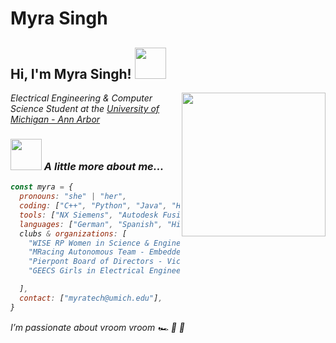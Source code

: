 # Myra Singh
<h2>Hi, I'm Myra Singh! <img src="https://media.giphy.com/media/mGcNjsfWAjY5AEZNw6/giphy.gif" width="50"></h2> 
<img align='right' src="https://s3.eu-west-2.amazonaws.com/img.creativepool.com/files/candidate/portfolio/full/1357867.gif" width="230"> 
<p><em>Electrical Engineering & Computer Science Student at the <a href="https://eecs.engin.umich.edu/">University of Michigan - Ann Arbor</a> 
  
### <img src="https://media3.giphy.com/media/v1.Y2lkPTc5MGI3NjExcWg1aHQ4ZnVmdHJoOWhiazlrZ2J5N3lobGJ3ZDdxOW40ZGpldzZiOCZlcD12MV9pbnRlcm5hbF9naWZfYnlfaWQmY3Q9Zw/TKSLd3q4TFh9jKzdQX/giphy.gif" width="50"> A little more about me...

```javascript
const myra = {
  pronouns: "she" | "her",
  coding: ["C++", "Python", "Java", "HTML/CSS", "JavaScript", "ROS", "Git", "PCL","React", "Node.js", "Waitress", "Gunicorn", "Flask", "Selenium", "SSH", "Ubuntu", "SQL" ],
  tools: ["NX Siemens", "Autodesk Fusion 360", "MATLAB", "Altium", "Figma", "Adobe InDesign/Photoshop/Firefly", "Cricut", "LaTeX", "Twine", "Postman", "SAP ERP", "NoMachine", "CTF/Pwning"],
  languages: ["German", "Spanish", "Hindi", "Russian","Korean", "English"]
  clubs & organizations: [
    "WISE RP Women in Science & Engineering - Residence Program Member",
    "MRacing Autonomous Team - Embedded Systems Lead",
    "Pierpont Board of Directors - Vice Chairwoman of the Board",
    "GEECS Girls in Electrical Engineering & Computer Science "

  ],
  contact: ["myratech@umich.edu"],
}
```
<em>I’m passionate about vroom vroom 🏎️ 💨 💨 </em> 
